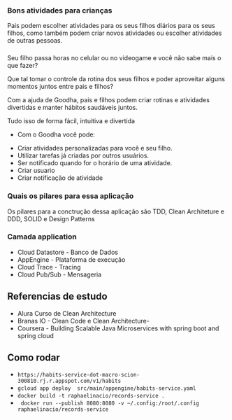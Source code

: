 ### Bons atividades para crianças

Pais podem escolher atividades para os seus filhos diários para os seus filhos, como também podem criar novos atividades
ou escolher atividades de outras pessoas.

### 
Seu filho passa horas no celular ou no videogame e você não sabe mais o que fazer?

Que tal tomar o controle da rotina dos seus filhos e poder aproveitar alguns momentos juntos entre pais e filhos?

Com a ajuda de Goodha, pais e filhos podem criar rotinas e atividades divertidas e manter hábitos saudáveis juntos.

Tudo isso de forma fácil, intuitiva e divertida

* Com o Goodha você pode:
- Criar atividades personalizadas para você e seu filho.
- Utilizar tarefas já criadas por outros usuários.
- Ser notificado quando for o horário de uma atividade.
- Criar usuario
- Criar notificação de atividade

### Quais os pilares para essa aplicação

Os pilares para a conctrução dessa aplicação são TDD, Clean Architeture e DDD, SOLID e Design Patterns

### Camada application

- Cloud Datastore - Banco de Dados
- AppEngine - Plataforma de execução
- Cloud Trace - Tracing
- Cloud Pub/Sub - Mensageria

## Referencias de estudo
 - Alura Curso de Clean Architecture
 - Branas IO - Clean Code e Clean Architecture-
 - Coursera - Building Scalable Java Microservices with spring boot and spring cloud

## Como rodar

* ``https://habits-service-dot-macro-scion-300810.rj.r.appspot.com/v1/habits``
*  ``gcloud app deploy  src/main/appengine/habits-service.yaml``
*  ``docker build -t raphaelinacio/records-service .``
* `` docker run --publish 8080:8080 -v ~/.config:/root/.config raphaelinacio/records-service``

